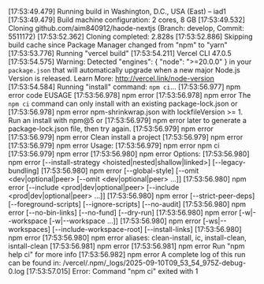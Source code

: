 [17:53:49.479] Running build in Washington, D.C., USA (East) – iad1
[17:53:49.479] Build machine configuration: 2 cores, 8 GB
[17:53:49.532] Cloning github.com/aim840912/haode-nextjs (Branch: develop, Commit: 5511172)
[17:53:52.362] Cloning completed: 2.828s
[17:53:52.886] Skipping build cache since Package Manager changed from "npm" to "yarn"
[17:53:53.776] Running "vercel build"
[17:53:54.211] Vercel CLI 47.0.5
[17:53:54.575] Warning: Detected "engines": { "node": ">=20.0.0" } in your `package.json` that will automatically upgrade when a new major Node.js Version is released. Learn More: http://vercel.link/node-version
[17:53:54.584] Running "install" command: `npm ci`...
[17:53:56.977] npm error code EUSAGE
[17:53:56.978] npm error
[17:53:56.978] npm error The `npm ci` command can only install with an existing package-lock.json or
[17:53:56.978] npm error npm-shrinkwrap.json with lockfileVersion >= 1. Run an install with npm@5 or
[17:53:56.979] npm error later to generate a package-lock.json file, then try again.
[17:53:56.979] npm error
[17:53:56.979] npm error Clean install a project
[17:53:56.979] npm error
[17:53:56.979] npm error Usage:
[17:53:56.979] npm error npm ci
[17:53:56.979] npm error
[17:53:56.980] npm error Options:
[17:53:56.980] npm error [--install-strategy <hoisted|nested|shallow|linked>] [--legacy-bundling]
[17:53:56.980] npm error [--global-style] [--omit <dev|optional|peer> [--omit <dev|optional|peer> ...]]
[17:53:56.980] npm error [--include <prod|dev|optional|peer> [--include <prod|dev|optional|peer> ...]]
[17:53:56.980] npm error [--strict-peer-deps] [--foreground-scripts] [--ignore-scripts] [--no-audit]
[17:53:56.980] npm error [--no-bin-links] [--no-fund] [--dry-run]
[17:53:56.980] npm error [-w|--workspace <workspace-name> [-w|--workspace <workspace-name> ...]]
[17:53:56.980] npm error [-ws|--workspaces] [--include-workspace-root] [--install-links]
[17:53:56.980] npm error
[17:53:56.980] npm error aliases: clean-install, ic, install-clean, isntall-clean
[17:53:56.981] npm error
[17:53:56.981] npm error Run "npm help ci" for more info
[17:53:56.982] npm error A complete log of this run can be found in: /vercel/.npm/_logs/2025-09-10T09_53_54_975Z-debug-0.log
[17:53:57.015] Error: Command "npm ci" exited with 1